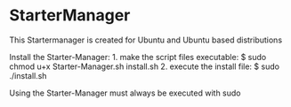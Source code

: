 # StarterManager
This Startermanager is created for Ubuntu and Ubuntu based distributions

Install the Starter-Manager:
	1. make the script files executable: $ sudo chmod u+x Starter-Manager.sh install.sh
	2. execute the install file: $ sudo ./install.sh
	
Using the Starter-Manager must always be executed with sudo 
